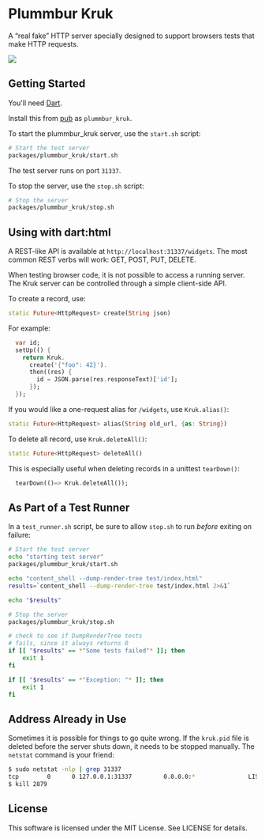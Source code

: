 # Plummbur Kruk

A “real fake” HTTP server specially designed to support browsers tests that make HTTP requests.

[![](https://drone.io/eee-c/plummbur-kruk/status.png)](https://drone.io/eee-c/plummbur-kruk/latest)

## Getting Started

You'll need [Dart](http://dartlang.org).

Install this from [pub](http://pub.dartlang.org) as `plummbur_kruk`.

To start the plummbur_kruk server, use the `start.sh` script:

```bash
# Start the test server
packages/plummbur_kruk/start.sh
```

The test server runs on port `31337`.

To stop the server, use the `stop.sh` script:

```bash
# Stop the server
packages/plummbur_kruk/stop.sh
```

## Using with dart:html

A REST-like API is available at `http://localhost:31337/widgets`. The most common REST verbs will work: GET, POST, PUT, DELETE.

When testing browser code, it is not possible to access a running server. The Kruk server can be controlled through a simple client-side API.

To create a record, use:

```dart
static Future<HttpRequest> create(String json)
```

For example:

```dart
  var id;
  setUp(() {
    return Kruk.
      create('{"foo": 42}').
      then((res) {
        id = JSON.parse(res.responseText)['id'];
      });
  });
```

If you would like a one-request alias for `/widgets`, use `Kruk.alias()`:

```dart
static Future<HttpRequest> alias(String old_url, {as: String})
```

To delete all record, use `Kruk.deleteAll()`:

```dart
static Future<HttpRequest> deleteAll()
```

This is especially useful when deleting records in a unittest `tearDown()`:
```dart
  tearDown(()=> Kruk.deleteAll());
```

## As Part of a Test Runner

In a `test_runner.sh` script, be sure to allow `stop.sh` to run _before_ exiting on failure:

```bash
# Start the test server
echo "starting test server"
packages/plummbur_kruk/start.sh

echo "content_shell --dump-render-tree test/index.html"
results=`content_shell --dump-render-tree test/index.html 2>&1`

echo "$results"

# Stop the server
packages/plummbur_kruk/stop.sh

# check to see if DumpRenderTree tests
# fails, since it always returns 0
if [[ "$results" == *"Some tests failed"* ]]; then
    exit 1
fi

if [[ "$results" == *"Exception: "* ]]; then
    exit 1
fi
```

## Address Already in Use

Sometimes it is possible for things to go quite wrong. If the `kruk.pid` file is deleted before the server shuts down, it needs to be stopped manually. The `netstat` command is your friend:

```bash
$ sudo netstat -nlp | grep 31337
tcp        0      0 127.0.0.1:31337         0.0.0.0:*               LISTEN      2879/dart
$ kill 2879
```

## License

This software is licensed under the MIT License. See LICENSE for details.
